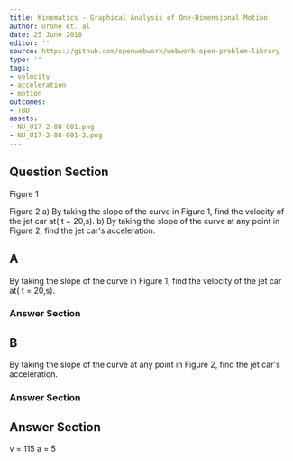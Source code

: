 ```yaml
---
title: Kinematics - Graphical Analysis of One-Dimensional Motion
author: Urone et. al
date: 25 June 2018
editor: ''
source: https://github.com/openwebwork/webwork-open-problem-library
type: ''
tags:
- velocity
- acceleration
- motion
outcomes:
- TBD
assets:
- NU_U17-2-08-001.png
- NU_U17-2-08-001-2.png
---
```


## Question Section 

Figure 1
 

Figure 2
a) By taking the slope of the curve in Figure 1, find the velocity of the jet car at( t = 20,s).
b) By taking the slope of the curve at any point in Figure 2, find the jet car's acceleration.
## A
By taking the slope of the curve in Figure 1, find the velocity of the jet car at( t = 20,s).
### Answer Section
## B
By taking the slope of the curve at any point in Figure 2, find the jet car's acceleration.
### Answer Section


## Answer Section

v = 115
a = 5